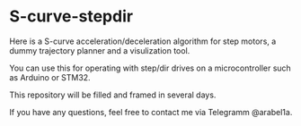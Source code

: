 # S-curve-stepdir

Here is a S-curve acceleration/deceleration algorithm for step motors, a dummy trajectory planner and a visulization tool. 

You can use this for operating with step/dir drives on a microcontroller such as Arduino or STM32.

This repository will be filled and framed in several days.

If you have any questions, feel free to contact me via Telegramm @arabel1a.
